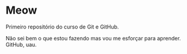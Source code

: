 # Meow
 Primeiro repositório do curso de Git e GitHub.

Não sei bem o que estou fazendo mas vou me esforçar para aprender. 
GitHub, uau.
